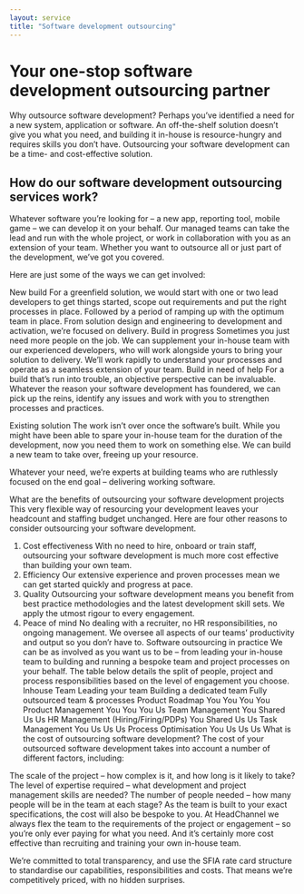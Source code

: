```yaml
---
layout: service
title: "Software development outsourcing"
---
```


# Your one-stop software development outsourcing partner
Why outsource software development? Perhaps you’ve identified a need for a new system, application or software. An off-the-shelf solution doesn’t give you what you need, and building it in-house is resource-hungry and requires skills you don’t have. Outsourcing your software development can be a time- and cost-effective solution.

## How do our software development outsourcing services work?
Whatever software you’re looking for – a new app, reporting tool, mobile game – we can develop it on your behalf. Our managed teams can take the lead and run with the whole project, or work in collaboration with you as an extension of your team. Whether you want to outsource all or just part of the development, we’ve got you covered.

Here are just some of the ways we can get involved:

New build
For a greenfield solution, we would start with one or two lead developers to get things started, scope out requirements and put the right processes in place. Followed by a period of ramping up with the optimum team in place. From solution design and engineering to development and activation, we’re focused on delivery.
Build in progress
Sometimes you just need more people on the job. We can supplement your in-house team with our experienced developers, who will work alongside yours to bring your solution to delivery. We’ll work rapidly to understand your processes and operate as a seamless extension of your team.
Build in need of help
For a build that’s run into trouble, an objective perspective can be invaluable. Whatever the reason your software development has foundered, we can pick up the reins, identify any issues and work with you to strengthen processes and practices.

Existing solution
The work isn’t over once the software’s built. While you might have been able to spare your in-house team for the duration of the development, now you need them to work on something else. We can build a new team to take over, freeing up your resource.

Whatever your need, we’re experts at building teams who are ruthlessly focused on the end goal – delivering working software.

What are the benefits of outsourcing your software development projects
This very flexible way of resourcing your development leaves your headcount and staffing budget unchanged. Here are four other reasons to consider outsourcing your software development.
1. Cost effectiveness
With no need to hire, onboard or train staff, outsourcing your software development is much more cost effective than building your own team.
2. Efficiency
Our extensive experience and proven processes mean we can get started quickly and progress at pace.
3. Quality
Outsourcing your software development means you benefit from best practice methodologies and the latest development skill sets. We apply the utmost rigour to every engagement.
4. Peace of mind
No dealing with a recruiter, no HR responsibilities, no ongoing management. We oversee all aspects of our teams’ productivity and output so you don’r have to.
Software outsourcing in practice
We can be as involved as you want us to be – from leading your in-house team to building and running a bespoke team and project processes on your behalf. The table below details the split of people, project and process responsibilities based on the level of engagement you choose.
Inhouse Team	Leading your team	Building a dedicated team	Fully outsourced team & processes
Product Roadmap	You	You	You	You
Product Management	You	You	You	Us
Team Management	You	Shared	Us	Us
HR Management
(Hiring/Firing/PDPs)
You	Shared	Us	Us
Task Management	You	Us	Us	Us
Process Optimisation	You	Us	Us	Us
What is the cost of outsourcing software development?
The cost of your outsourced software development takes into account a number of different factors, including:

The scale of the project – how complex is it, and how long is it likely to take?
The level of expertise required – what development and project management skills are needed?
The number of people needed – how many people will be in the team at each stage?
As the team is built to your exact specifications, the cost will also be bespoke to you. At HeadChannel we always flex the team to the requirements of the project or engagement – so you’re only ever paying for what you need. And it’s certainly more cost effective than recruiting and training your own in-house team.

We’re committed to total transparency, and use the SFIA rate card structure to standardise our capabilities, responsibilities and costs. That means we’re competitively priced, with no hidden surprises.